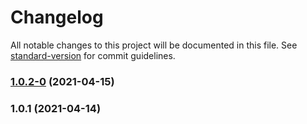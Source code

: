 # Changelog

All notable changes to this project will be documented in this file. See [standard-version](https://github.com/conventional-changelog/standard-version) for commit guidelines.

### [1.0.2-0](https://github.com/joelbrinkley/NetStreams/compare/v1.0.1...v1.0.2-0) (2021-04-15)

### 1.0.1 (2021-04-14)
